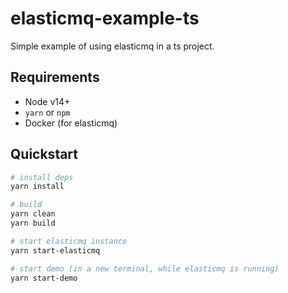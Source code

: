 # elasticmq-example-ts
Simple example of using elasticmq in a ts project.

## Requirements
* Node v14+
* `yarn` or `npm`
* Docker (for elasticmq)

## Quickstart
```sh
# install deps
yarn install

# build
yarn clean
yarn build

# start elasticmq instance
yarn start-elasticmq

# start demo (in a new terminal, while elasticmq is running)
yarn start-demo
```
